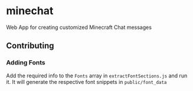# minechat

Web App for creating customized Minecraft Chat messages

## Contributing

### Adding Fonts
Add the required info to the `Fonts` array in `extractFontSections.js` and run it. It will generate the respective font snippets in `public/font_data`

